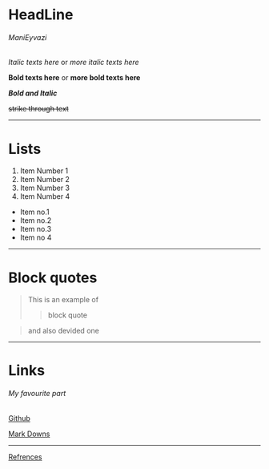 # HeadLine
###### ManiEyvazi


*Italic texts here*   or   _more italic texts here_

**Bold texts here**   or   __more bold texts here__

___Bold and Italic___

~~strike through text~~


---


# Lists

1. Item Number 1
2. Item Number 2
3. Item Number 3
1. Item Number 4

- Item no.1
- Item no.2
- Item no.3
- Item no 4


---


# Block quotes

> This is an example of 
>
> > block quote

> and also devided one


---


# Links
###### My favourite part

[Github](https://github.com/ManiEyvazi/study_NPIbd03_arh-pc 
"Лабраторная Работа")

[Mark Downs](#HeadLine)

[cs]: Https://youtube.com/codestackr





___

[Refrences](cs)
